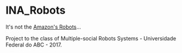 # INA_Robots
It's not the <a href="https://www.youtube.com/watch?v=6KRjuuEVEZs"> Amazon's Robots</a>...

Project to the class of Multiple-social Robots Systems - Universidade Federal do ABC - 2017.
